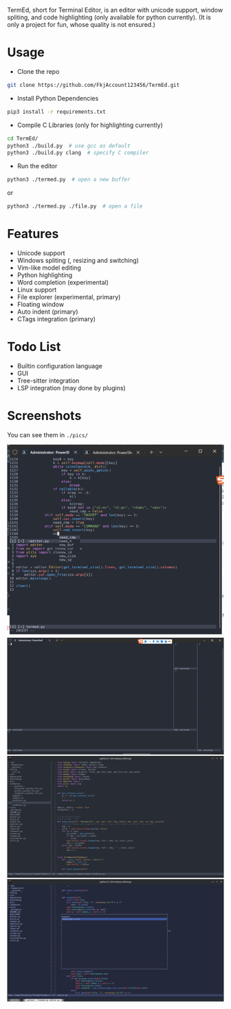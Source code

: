 TermEd, short for Terminal Editor, is an editor with unicode support, window spliting, and code highlighting (only available for python currently).
(It is only a project for fun, whose quality is not ensured.)
# Usage
- Clone the repo
``` bash
git clone https://github.com/FkjAccount123456/TermEd.git
```
- Install Python Dependencies
``` bash
pip3 install -r requirements.txt
```
- Compile C Libraries (only for highlighting currently)
``` bash
cd TermEd/
python3 ./build.py  # use gcc as default
python3 ./build.py clang  # specify C compiler
```
- Run the editor
``` bash
python3 ./termed.py  # open a new buffer
```
or
``` bash
python3 ./termed.py ./file.py  # open a file
```
# Features
- Unicode support
- Windows spliting (, resizing and switching)
- Vim-like model editing
- Python highlighting
- Word completion (experimental)
- Linux support
- File explorer (experimental, primary)
- Floating window
- Auto indent (primary)
- CTags integration (primary)
# Todo List
- Builtin configuration language
- GUI
- Tree-sitter integration
- LSP integration (may done by plugins)
# Screenshots
You can see them in ```./pics/```

![](/pics/微信截图_20250501094850.png "Editing python file")
![](/pics/微信截图_20250429211040.png "Splited to many windows")
![](/pics/屏幕截图_20250722_114845.png "Using file explorer")
![](/pics/屏幕截图_20250723_173909.png "Running theme selector")
